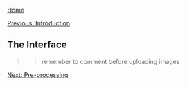 [Home](./index.md)


[Previous: Introduction](./introduction.md)


## The Interface


>> remember to comment before uploading images




[Next: Pre-processing](./preprocessing.md)
